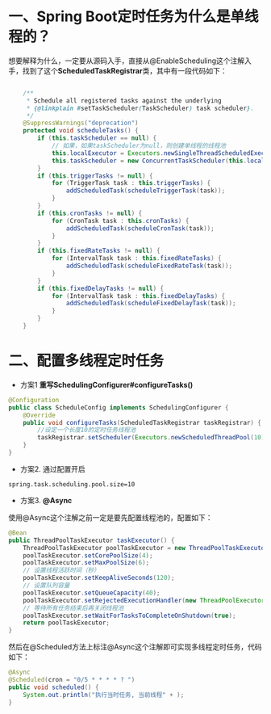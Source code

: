 # 一、Spring Boot定时任务为什么是单线程的？

想要解释为什么，一定要从源码入手，直接从@EnableScheduling这个注解入手，找到了这个**ScheduledTaskRegistrar**类，其中有一段代码如下：

```java

	/**
	 * Schedule all registered tasks against the underlying
	 * {@linkplain #setTaskScheduler(TaskScheduler) task scheduler}.
	 */
	@SuppressWarnings("deprecation")
	protected void scheduleTasks() {
		if (this.taskScheduler == null) {
            // 如果，如果taskScheduler为null，则创建单线程的线程池
			this.localExecutor = Executors.newSingleThreadScheduledExecutor();
			this.taskScheduler = new ConcurrentTaskScheduler(this.localExecutor);
		}
		if (this.triggerTasks != null) {
			for (TriggerTask task : this.triggerTasks) {
				addScheduledTask(scheduleTriggerTask(task));
			}
		}
		if (this.cronTasks != null) {
			for (CronTask task : this.cronTasks) {
				addScheduledTask(scheduleCronTask(task));
			}
		}
		if (this.fixedRateTasks != null) {
			for (IntervalTask task : this.fixedRateTasks) {
				addScheduledTask(scheduleFixedRateTask(task));
			}
		}
		if (this.fixedDelayTasks != null) {
			for (IntervalTask task : this.fixedDelayTasks) {
				addScheduledTask(scheduleFixedDelayTask(task));
			}
		}
	}
```

# 二、配置多线程定时任务

- 方案1  **重写SchedulingConfigurer#configureTasks()**

```java
@Configuration
public class ScheduleConfig implements SchedulingConfigurer {
    @Override
    public void configureTasks(ScheduledTaskRegistrar taskRegistrar) {
        //设定一个长度10的定时任务线程池
        taskRegistrar.setScheduler(Executors.newScheduledThreadPool(10));
    }
}
```

- 方案2. 通过配置开启

```properties
spring.task.scheduling.pool.size=10
```

- 方案3. **@Async**

使用@Async这个注解之前一定是要先配置线程池的，配置如下：

```java
@Bean
public ThreadPoolTaskExecutor taskExecutor() {
    ThreadPoolTaskExecutor poolTaskExecutor = new ThreadPoolTaskExecutor();
    poolTaskExecutor.setCorePoolSize(4);
    poolTaskExecutor.setMaxPoolSize(6);
    // 设置线程活跃时间（秒）
    poolTaskExecutor.setKeepAliveSeconds(120);
    // 设置队列容量
    poolTaskExecutor.setQueueCapacity(40);
    poolTaskExecutor.setRejectedExecutionHandler(new ThreadPoolExecutor.CallerRunsPolicy());
    // 等待所有任务结束后再关闭线程池
    poolTaskExecutor.setWaitForTasksToCompleteOnShutdown(true);
    return poolTaskExecutor;
}
```

然后在@Scheduled方法上标注@Async这个注解即可实现多线程定时任务，代码如下：

```java
@Async
@Scheduled(cron = "0/5 * * * * ? ")
public void scheduled() {
    System.out.println("执行当时任务, 当前线程" + );
}
```

